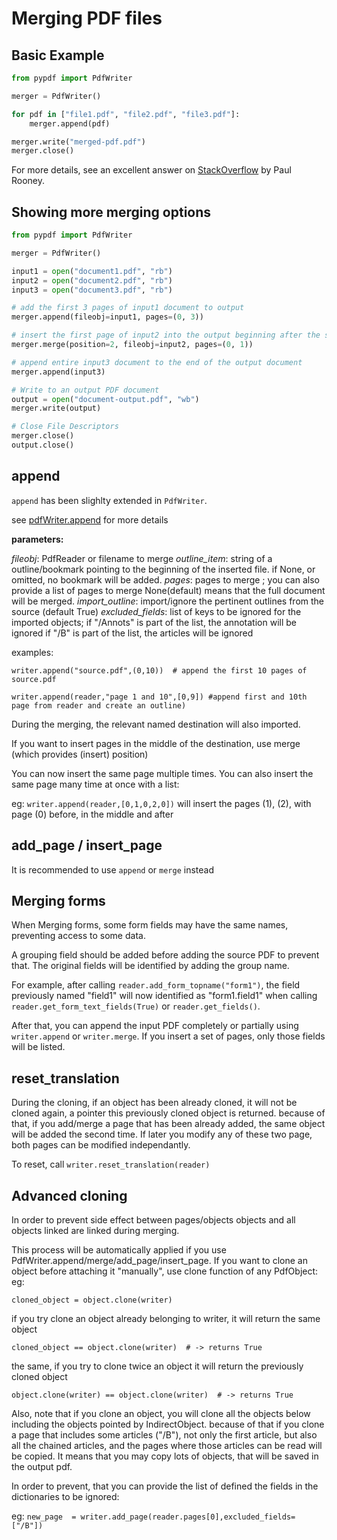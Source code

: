 # Merging PDF files

## Basic Example

```python
from pypdf import PdfWriter

merger = PdfWriter()

for pdf in ["file1.pdf", "file2.pdf", "file3.pdf"]:
    merger.append(pdf)

merger.write("merged-pdf.pdf")
merger.close()
```

For more details, see an excellent answer on
[StackOverflow](https://stackoverflow.com/questions/3444645/merge-pdf-files)
by Paul Rooney.

## Showing more merging options

```python
from pypdf import PdfWriter

merger = PdfWriter()

input1 = open("document1.pdf", "rb")
input2 = open("document2.pdf", "rb")
input3 = open("document3.pdf", "rb")

# add the first 3 pages of input1 document to output
merger.append(fileobj=input1, pages=(0, 3))

# insert the first page of input2 into the output beginning after the second page
merger.merge(position=2, fileobj=input2, pages=(0, 1))

# append entire input3 document to the end of the output document
merger.append(input3)

# Write to an output PDF document
output = open("document-output.pdf", "wb")
merger.write(output)

# Close File Descriptors
merger.close()
output.close()
```

## append
`append` has been slighlty extended in `PdfWriter`.

see [pdfWriter.append](../modules/PdfWriter.html#pypdf.PdfWriter.append) for more details

**parameters:**

*fileobj*: PdfReader or filename to merge
*outline_item*: string of a outline/bookmark pointing to the beginning of the inserted file.
                    if None, or omitted, no bookmark will be added.
*pages*: pages to merge ; you can also provide a list of pages to merge
             None(default) means  that the full document will be merged.
*import_outline*: import/ignore the pertinent outlines from the source (default True)
*excluded_fields*: list of keys to be ignored for the imported objects;
            if "/Annots" is part of the list, the annotation will be ignored
            if "/B" is part of the list, the articles will be ignored

examples:

`writer.append("source.pdf",(0,10))  # append the first 10 pages of source.pdf`

`writer.append(reader,"page 1 and 10",[0,9]) #append first and 10th page from reader and create an outline)`

During the merging, the relevant named destination will also imported.

If you want to insert pages in the middle of the destination, use merge (which provides (insert) position)

You can now insert the same page multiple times. You can also insert the same page many time at once with a list:

eg:
`writer.append(reader,[0,1,0,2,0])`
will insert the pages (1), (2), with page (0) before, in the middle and after

## add_page / insert_page
It is recommended to use `append` or `merge` instead

## Merging forms
When Merging forms, some form fields may have the same names, preventing access
to some data.

A grouping field should be added before adding the source PDF to prevent that.
The original fields will be identified by adding the group name.

For example, after calling `reader.add_form_topname("form1")`, the field
previously named "field1" will now identified as "form1.field1" when calling
`reader.get_form_text_fields(True)` or `reader.get_fields()`.

After that, you can append the input PDF completely or partially using
`writer.append` or `writer.merge`. If you insert a set of pages, only those
fields will be listed.

## reset_translation
During the cloning, if an object has been already cloned, it will not be cloned again,
    a pointer  this previously cloned object is returned. because of that, if you add/merge a page that has
    been already added, the same object will be added the second time. If later you modify any of these two page,
    both pages can be modified independantly.

To reset, call  `writer.reset_translation(reader)`

## Advanced cloning
In order to prevent side effect between pages/objects objects and all objects linked are linked during merging.

This process will be automatically applied if you use PdfWriter.append/merge/add_page/insert_page.
If you want to clone an object before attaching it "manually", use clone function of any PdfObject:
eg:

`cloned_object = object.clone(writer)`

if you try clone an object already belonging to writer, it will return the same object

`cloned_object == object.clone(writer)  # -> returns True`

the same, if you try to clone twice an object it will return the previously cloned object

`object.clone(writer) == object.clone(writer)  # -> returns True`

Also, note that if you clone an object, you will clone all the objects below
including the objects pointed by IndirectObject. because of that if you clone
a page that includes some articles ("/B"),
not only the first article, but also all the chained articles, and the pages
where those articles can be read will be copied.
It means that you may copy lots of objects, that will be saved in the output pdf.

In order to prevent, that you can provide the list of defined the fields in the dictionaries to be ignored:

eg:
`new_page  = writer.add_page(reader.pages[0],excluded_fields=["/B"])`

